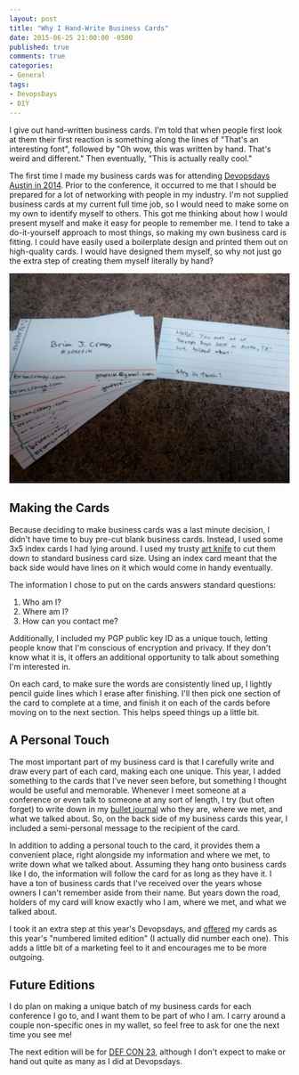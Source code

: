 ```yaml
---
layout: post
title: "Why I Hand-Write Business Cards"
date: 2015-06-25 21:00:00 -0500
published: true
comments: true
categories:
- General
tags:
- DevopsDays
- DIY
---
```


I give out hand-written business cards.  I'm told that when people first look at them their first reaction is something along the lines of "That's an interesting font", followed by "Oh wow, this was written by hand.  That's weird and different."  Then eventually, "This is actually really cool."

The first time I made my business cards was for attending [Devopsdays](http://www.devopsdays.org) [Austin in 2014](http://www.devopsdays.org/events/2014-austin/).  Prior to the conference, it occurred to me that I should be prepared for a lot of networking with people in my industry.  I'm not supplied business cards at my current full time job, so I would need to make some on my own to identify myself to others.  This got me thinking about how I would present myself and make it easy for people to remember me.  I tend to take a do-it-yourself approach to most things, so making my own business card is fitting.  I could have easily used a boilerplate design and printed them out on high-quality cards.  I would have designed them myself, so why not just go the extra step of creating them myself literally by hand?

![2015 Business Cards](/images/posts-embed/businesscards00.jpg)

## Making the Cards ##

Because deciding to make business cards was a last minute decision, I didn't have time to buy pre-cut blank business cards.  Instead, I used some 3x5 index cards I had lying around.  I used my trusty [art knife](http://www.olfa.com/cushion-grip-knife-%28ak-4%29/9164.html) to cut them down to standard business card size.  Using an index card meant that the back side would have lines on it which would come in handy eventually.

The information I chose to put on the cards answers standard questions:

1. Who am I?
2. Where am I?
3. How can you contact me?

Additionally, I included my PGP public key ID as a unique touch, letting people know that I'm conscious of encryption and privacy.  If they don't know what it is, it offers an additional opportunity to talk about something I'm interested in.

On each card, to make sure the words are consistently lined up, I lightly pencil guide lines which I erase after finishing.  I'll then pick one section of the card to complete at a time, and finish it on each of the cards before moving on to the next section.  This helps speed things up a little bit.

## A Personal Touch ##

The most important part of my business card is that I carefully write and draw every part of each card, making each one unique.  This year, I added something to the cards that I've never seen before, but something I thought would be useful and memorable.  Whenever I meet someone at a conference or even talk to someone at any sort of length, I try (but often forget) to write down in my [bullet journal](http://bulletjournal.com) who they are, where we met, and what we talked about.  So, on the back side of my business cards this year, I included a semi-personal message to the recipient of the card.

In addition to adding a personal touch to the card, it provides them a convenient place, right alongside my information and where we met, to write down what we talked about.  Assuming they hang onto business cards like I do, the information will follow the card for as long as they have it.  I have a ton of business cards that I've received over the years whose owners I can't remember aside from their name.  But years down the road, holders of my card will know exactly who I am, where we met, and what we talked about.

I took it an extra step at this year's Devopsdays, and [offered](https://twitter.com/genetik/status/595066747616657409) my cards as this year's "numbered limited edition" (I actually did number each one).  This adds a little bit of a marketing feel to it and encourages me to be more outgoing.

## Future Editions ##

I do plan on making a unique batch of my business cards for each conference I go to, and I want them to be part of who I am.  I carry around a couple non-specific ones in my wallet, so feel free to ask for one the next time you see me!

The next edition will be for [DEF CON 23](https://defcon.org), although I don't expect to make or hand out quite as many as I did at Devopsdays.
